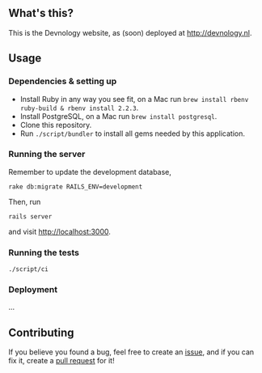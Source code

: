 ## What's this?
This is the Devnology website, as (soon) deployed at <http://devnology.nl>.

## Usage


### Dependencies & setting up
- Install Ruby in any way you see fit, on a Mac run `brew install rbenv ruby-build & rbenv install 2.2.3`.
- Install PostgreSQL, on a Mac run `brew install postgresql`.
- Clone this repository.
- Run `./script/bundler` to install all gems needed by this application.


### Running the server
Remember to update the development database,

    rake db:migrate RAILS_ENV=development

Then, run

    rails server

and visit <http://localhost:3000>.


### Running the tests

    ./script/ci

### Deployment
...


## Contributing
If you believe you found a bug, feel free to create an [issue](https://github.com/devnology/website/issues), and if you can fix it, create a [pull request](https://help.github.com/articles/creating-a-pull-request/) for it!
